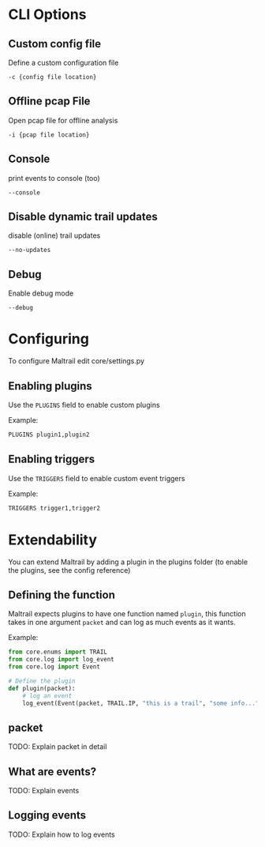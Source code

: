 # CLI Options

## Custom config file

Define a custom configuration file

`-c {config file location}`

## Offline pcap File

Open pcap file for offline analysis

`-i {pcap file location}`

## Console

print events to console (too)

`--console`

## Disable dynamic trail updates

disable (online) trail updates

`--no-updates`

## Debug

Enable debug mode

`--debug`

# Configuring

To configure Maltrail edit core/settings.py

## Enabling plugins

Use the `PLUGINS` field to enable custom plugins

Example:

```txt
PLUGINS plugin1,plugin2
```

## Enabling triggers

Use the `TRIGGERS` field to enable custom event triggers

Example:

```txt
TRIGGERS trigger1,trigger2
```

# Extendability

You can extend Maltrail by adding a plugin in the plugins folder (to enable the plugins, see the config reference)

## Defining the function

Maltrail expects plugins to have one function named `plugin`, this function takes in one argument `packet` and can log as much events as it wants.

Example:

```python
from core.enums import TRAIL
from core.log import log_event
from core.log import Event

# Define the plugin
def plugin(packet):
    # log an event
    log_event(Event(packet, TRAIL.IP, "this is a trail", "some info...", "reference"))
```

## packet

TODO: Explain packet in detail

## What are events?

TODO: Explain events

## Logging events

TODO: Explain how to log events